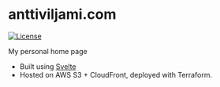# anttiviljami.com
[![License](http://img.shields.io/:license-mit-blue.svg)](https://github.com/anttiviljami/openapi-backend/blob/master/LICENSE)

My personal home page

- Built using [Svelte](https://github.com/sveltejs/component-template)
- Hosted on AWS S3 + CloudFront, deployed with Terraform.

